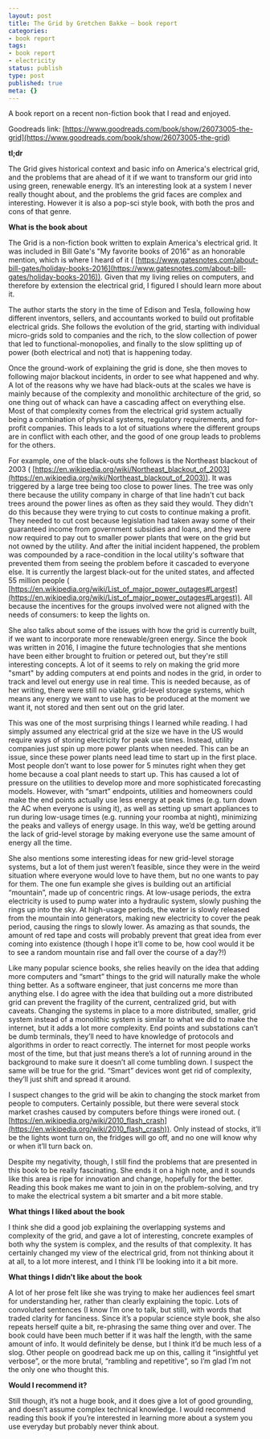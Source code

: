 ```yaml
---
layout: post
title: The Grid by Gretchen Bakke – book report
categories:
- book report
tags:
- book report
- electricity
status: publish
type: post
published: true
meta: {}
---
```

A book report on a recent non-fiction book that I read and enjoyed. 


Goodreads link:
[https://www.goodreads.com/book/show/26073005-the-grid](https://www.goodreads.com/book/show/26073005-the-grid)

**tl;dr**

The Grid gives historical context and basic info on America's electrical grid, and the problems that are ahead of it if we want to transform our grid into using green, renewable energy. It’s an interesting look at a system I never really thought about, and the problems the grid faces are complex and interesting. However it is also a pop-sci style book, with both the pros and cons of that genre.



**What is the book about**

The Grid is a non-fiction book written to explain America's electrical grid. It was included in Bill Gate's "My favorite books of 2016" as an honorable mention, which is where I heard of it (
[https://www.gatesnotes.com/about-bill-gates/holiday-books-2016](https://www.gatesnotes.com/about-bill-gates/holiday-books-2016)). Given that my living relies on computers, and therefore by extension the electrical grid, I figured I should learn more about it.

The author starts the story in the time of Edison and Tesla, following how different inventors, sellers, and accountants worked to build out profitable electrical grids. She follows the evolution of the grid, starting with individual micro-grids sold to companies and the rich, to the slow collection of power that led to functional-monopolies, and finally to the slow splitting up of power (both electrical and not) that is happening today.

Once the ground-work of explaining the grid is done, she then moves to following major blackout incidents, in order to see what happened and why. A lot of the reasons why we have had black-outs at the scales we have is mainly because of the complexity and monolithic architecture of the grid, so one thing out of whack can have a cascading affect on everything else. Most of that complexity comes from the electrical grid system actually being a combination of physical systems, regulatory requirements, and for-profit companies. This leads to a lot of situations where the different groups are in conflict with each other, and the good of one group leads to problems for the others.

For example, one of the black-outs she follows is the Northeast blackout of 2003 (
[https://en.wikipedia.org/wiki/Northeast_blackout_of_2003](https://en.wikipedia.org/wiki/Northeast_blackout_of_2003)). It was triggered by a large tree being too close to power lines. The tree was only there because the utility company in charge of that line hadn't cut back trees around the power lines as often as they said they would. They didn't do this because they were trying to cut costs to continue making a profit. They needed to cut cost because legislation had taken away some of their guaranteed income from government subsidies and loans, and they were now required to pay out to smaller power plants that were on the grid but not owned by the utility. And after the initial incident happened, the problem was compounded by a race-condition in the local utility's software that prevented them from seeing the problem before it cascaded to everyone else. It is currently the largest black-out for the united states, and affected 55 million people (
[https://en.wikipedia.org/wiki/List_of_major_power_outages#Largest](https://en.wikipedia.org/wiki/List_of_major_power_outages#Largest)). All because the incentives for the groups involved were not aligned with the needs of consumers: to keep the lights on.

She also talks about some of the issues with how the grid is currently built, if we want to incorporate more renewable/green energy. Since the book was written in 2016, I imagine the future technologies that she mentions have been either brought to fruition or petered out, but they're still interesting concepts. A lot of it seems to rely on making the grid more "smart" by adding computers at end points and nodes in the grid, in order to track and level out energy use in real time. This is needed because, as of her writing, there were still no viable, grid-level storage systems, which means any energy we want to use has to be produced at the moment we want it, not stored and then sent out on the grid later.

This was one of the most surprising things I learned while reading. I had simply assumed any electrical grid at the size we have in the US would require ways of storing electricity for peak use times. Instead, utility companies just spin up more power plants when needed. This can be an issue, since these power plants need lead time to start up in the first place. Most people don’t want to lose power for 5 minutes right when they get home because a coal plant needs to start up. This has caused a lot of pressure on the utilities to develop more and more sophisticated forecasting models. However, with “smart” endpoints, utilities and homeowners could make the end points actually use less energy at peak times (e.g. turn down the AC when everyone is using it), as well as setting up smart appliances to run during low-usage times (e.g. running your roomba at night), minimizing the peaks and valleys of energy usage. In this way, we’d be getting around the lack of grid-level storage by making everyone use the same amount of energy all the time.

She also mentions some interesting ideas for new grid-level storage systems, but a lot of them just weren’t feasible, since they were in the weird situation where everyone would love to have them, but no one wants to pay for them. The one fun example she gives is building out an artificial “mountain”, made up of concentric rings. At low-usage periods, the extra electricity is used to pump water into a hydraulic system, slowly pushing the rings up into the sky. At high-usage periods, the water is slowly released from the mountain into generators, making new electricity to cover the peak period, causing the rings to slowly lower. As amazing as that sounds, the amount of red tape and costs will probably prevent that great idea from ever coming into existence (though I hope it’ll come to be, how cool would it be to see a random mountain rise and fall over the course of a day?!)

Like many popular science books, she relies heavily on the idea that adding more computers and “smart” things to the grid will naturally make the whole thing better. As a software engineer, that just concerns me more than anything else. I do agree with the idea that building out a more distributed grid can prevent the fragility of the current, centralized grid, but with caveats. Changing the systems in place to a more distributed, smaller, grid system instead of a monolithic system is similar to what we did to make the internet, but it adds a lot more complexity. End points and substations can’t be dumb terminals, they’ll need to have knowledge of protocols and algorithms in order to react correctly. The internet for most people works most of the time, but that just means there’s a lot of running around in the background to make sure it doesn’t all come tumbling down. I suspect the same will be true for the grid. “Smart” devices wont get rid of complexity, they’ll just shift and spread it around.

I suspect changes to the grid will be akin to changing the stock market from people to computers. Certainly possible, but there were several stock market crashes caused by computers before things were ironed out. (
[https://en.wikipedia.org/wiki/2010_flash_crash](https://en.wikipedia.org/wiki/2010_flash_crash)). Only instead of stocks, it’ll be the lights wont turn on, the fridges will go off, and no one will know why or when it’ll turn back on.

Despite my negativity, though, I still find the problems that are presented in this book to be really fascinating. She ends it on a high note, and it sounds like this area is ripe for innovation and change, hopefully for the better. Reading this book makes me want to join in on the problem-solving, and try to make the electrical system a bit smarter and a bit more stable.



**What things I liked about the book**

I think she did a good job explaining the overlapping systems and complexity of the grid, and gave a lot of interesting, concrete examples of both why the system is complex, and the results of that complexity. It has certainly changed my view of the electrical grid, from not thinking about it at all, to a lot more interest, and I think I’ll be looking into it a bit more.



**What things I didn't like about the book**

A lot of her prose felt like she was trying to make her audiences feel smart for understanding her, rather than clearly explaining the topic. Lots of convoluted sentences (I know I’m one to talk, but still), with words that traded clarity for fanciness. Since it’s a popular science style book, she also repeats herself quite a bit, re-phrasing the same thing over and over. The book could have been much better if it was half the length, with the same amount of info. It would definitely be dense, but I think it’d be much less of a slog. Other people on goodread back me up on this, calling it “insightful yet verbose”, or the more brutal, “rambling and repetitive”, so I’m glad I’m not the only one who thought this.



**Would I recommend it?**

Still though, it’s not a huge book, and it does give a lot of good grounding, and doesn’t assume complex technical knowledge. I would recommend reading this book if you’re interested in learning more about a system you use everyday but probably never think about.

